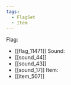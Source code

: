 ```yaml
---
tags:
  - FlagSet
  - Item
---
```

Flag:
- [[flag_11471]]
Sound:
- [[sound_44]]
- [[sound_43]]
- [[sound_17]]
Item:
- [[item_507]]
